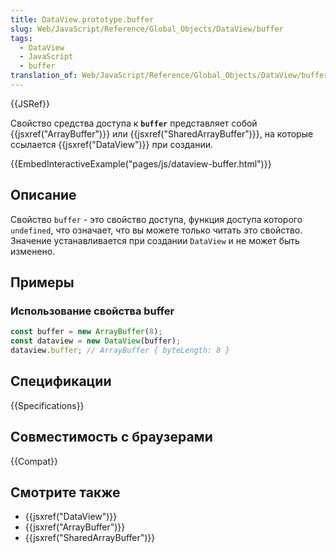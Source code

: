 ```yaml
---
title: DataView.prototype.buffer
slug: Web/JavaScript/Reference/Global_Objects/DataView/buffer
tags:
  - DataView
  - JavaScript
  - buffer
translation_of: Web/JavaScript/Reference/Global_Objects/DataView/buffer
---
```


{{JSRef}}

Свойство средства доступа к **`buffer`** представляет собой {{jsxref("ArrayBuffer")}} или {{jsxref("SharedArrayBuffer")}}, на которые ссылается {{jsxref("DataView")}} при создании.

{{EmbedInteractiveExample("pages/js/dataview-buffer.html")}}

## Описание

Свойство `buffer` - это свойство доступа, функция доступа которого `undefined`, что означает, что вы можете только читать это свойство. Значение устанавливается при создании `DataView` и не может быть изменено.

## Примеры

### Использование свойства buffer

```js
const buffer = new ArrayBuffer(8);
const dataview = new DataView(buffer);
dataview.buffer; // ArrayBuffer { byteLength: 8 }
```

## Спецификации

{{Specifications}}

## Совместимость с браузерами

{{Compat}}

## Смотрите также

- {{jsxref("DataView")}}
- {{jsxref("ArrayBuffer")}}
- {{jsxref("SharedArrayBuffer")}}
